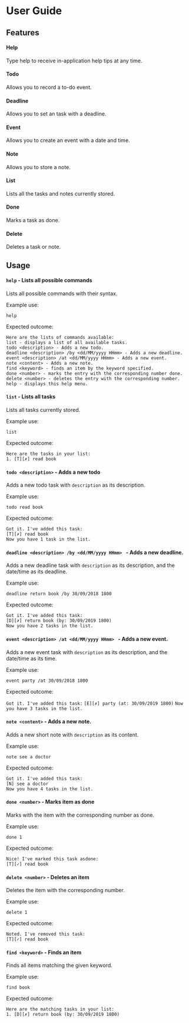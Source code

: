 # User Guide

## Features 

#### Help
Type help to receive in-application help tips at any time.

#### Todo
Allows you to record a to-do event.

#### Deadline
Allows you to set an task with a deadline.

#### Event
Allows you to create an event with a date and time.

#### Note
Allows you to store a note.

#### List
Lists all the tasks and notes currently stored.

#### Done
Marks a task as done.

#### Delete
Deletes a task or note.

## Usage

#### `help` - Lists all possible commands
Lists all possible commands with their syntax.

Example use: 

`help`

Expected outcome:

```
Here are the lists of commands available:  
list - displays a list of all available tasks.  
todo <description> - Adds a new todo.  
deadline <description> /by <dd/MM/yyyy HHmm> - Adds a new deadline.  
event <description> /at <dd/MM/yyyy HHmm> - Adds a new event.  
note <content> - Adds a new note.  
find <keyword> - finds an item by the keyword specified.  
done <number> - marks the entry with the corresponding number done.  
delete <number> - deletes the entry with the corresponding number.  
help - displays this help menu.
```

#### `list` - Lists all tasks
Lists all tasks currently stored.

Example use: 

`list`

Expected outcome:

```
Here are the tasks in your list:
1. [T][✗] read book
```

#### `todo <description>` - Adds a new todo
Adds a new todo task with `description` as its description.

Example use: 

`todo read book`

Expected outcome:

```
Got it. I've added this task:
[T][✗] read book
Now you have 1 task in the list.
```

#### `deadline <description> /by <dd/MM/yyyy HHmm> ` - Adds a new deadline.
Adds a new deadline task with `description` as its description, and the date/time as its deadline.

Example use: 

`deadline return book /by 30/09/2018 1800`

Expected outcome:

```
Got it. I've added this task:
[D][✗] return book (by: 30/09/2019 1800)
Now you have 2 tasks in the list.
```

#### `event <description> /at <dd/MM/yyyy HHmm> ` - Adds a new event.
Adds a new event task with `description` as its description, and the date/time as its time.

Example use: 

`event party /at 30/09/2018 1800`

Expected outcome:

`Got it. I've added this task:`
`[E][✗] party (at: 30/09/2019 1800)`
`Now you have 3 tasks in the list.`

#### `note <content>` - Adds a new note.
Adds a new short note with `description` as its content.

Example use: 

`note see a doctor`

Expected outcome:

```
Got it. I've added this task:
[N] see a doctor
Now you have 4 tasks in the list.
```

#### `done <number>` - Marks item as done
Marks with the item with the corresponding number as done.

Example use: 

`done 1`

Expected outcome:

```
Nice! I've marked this task asdone:
[T][✓] read book
```

#### `delete <number>` - Deletes an item
Deletes the item with the corresponding number.

Example use: 

`delete 1`

Expected outcome:

```
Noted. I've removed this task:
[T][✓] read book
```

#### `find <keyword>` - Finds an item
Finds all items matching the given keyword.

Example use: 

`find book`

Expected outcome:

```
Here are the matching tasks in your list:
1. [D][✗] return book (by: 30/09/2019 1800)
```



